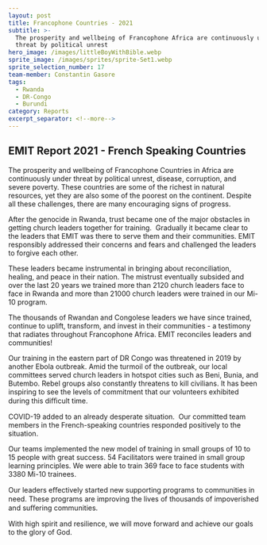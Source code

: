 ```yaml
---
layout: post
title: Francophone Countries - 2021
subtitle: >-
  The prosperity and wellbeing of Francophone Africa are continuously under
  threat by political unrest
hero_image: /images/littleBoyWithBible.webp
sprite_image: /images/sprites/sprite-Set1.webp
sprite_selection_number: 17
team-member: Constantin Gasore
tags:
  - Rwanda
  - DR-Congo
  - Burundi
category: Reports
excerpt_separator: <!--more-->
---
```


## EMIT Report 2021 - French Speaking Countries

The prosperity and wellbeing of Francophone Countries in Africa are continuously under threat by political unrest, disease, corruption, and severe poverty. These countries are some of the richest in natural resources, yet they are also some of the poorest on the continent. Despite all these challenges, there are many encouraging signs of progress.

After the genocide in Rwanda, trust became one of the major obstacles in getting church leaders together for training. &nbsp;Gradually it became clear to the leaders that EMIT was there to serve them and their communities. EMIT responsibly addressed their concerns and fears and challenged the leaders to forgive each other.&nbsp;

These leaders became instrumental in bringing about reconciliation, healing, and peace in their nation. The mistrust eventually subsided and over the last 20 years we trained more than 2120 church leaders face to face in Rwanda and more than 21000 church leaders were trained in our Mi-10 program.

The thousands of Rwandan and Congolese leaders we have since trained, continue to uplift, transform, and invest in their communities - a testimony that radiates throughout Francophone Africa. EMIT reconciles leaders and communities\!

Our training in the eastern part of DR Congo was threatened in 2019 by another Ebola outbreak. Amid the turmoil of the outbreak, our local committees served church leaders in hotspot cities such as Beni, Bunia, and Butembo. Rebel groups also constantly threatens to kill civilians. It has been inspiring to see the levels of commitment that our volunteers exhibited during this diﬃcult time.&nbsp;

COVID-19 added to an already desperate situation. &nbsp;Our committed team members in the French-speaking countries responded positively to the situation.&nbsp;

Our teams implemented the new model of training in small groups of 10 to 15 people with great success. 54 Facilitators were trained in small group learning principles. We were able to train 369 face to face students with 3380 Mi-10 trainees.

Our leaders eﬀectively started new supporting programs to communities in need. These programs are improving the lives of thousands of impoverished and suﬀering communities.&nbsp;

With high spirit and resilience, we will move forward and achieve our goals to the glory of God.&nbsp;
